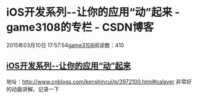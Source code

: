 # iOS开发系列--让你的应用“动”起来 - game3108的专栏 - CSDN博客
2015年03月10日 17:57:54[game3108](https://me.csdn.net/game3108)阅读数：410

## [iOS开发系列--让你的应用“动”起来](http://www.cnblogs.com/kenshincui/p/3972100.html)
地址：http://www.cnblogs.com/kenshincui/p/3972100.html#calayer
非常好的动画讲解。记录一下

